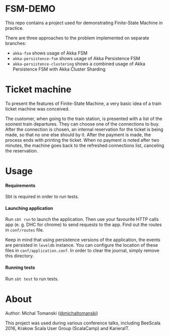 # FSM-DEMO
This repo contains a project used for demonstrating Finite-State Machine in practice.

There are three approaches to the problem implemented on separate branches:
* `akka-fsm` shows usage of Akka FSM
* `akka-persistence-fsm` shows usage of Akka Persistence FSM
* `akka-persistence-clustering` shows a combined usage of Akka Persistence FSM with Akka Cluster Sharding     

# Ticket machine
To present the features of Finite-State Machine, a very basic idea of a train ticket machine was conceived. 

The customer, when going to the train station, is presented with a list of the soonest train departures. They can choose one of the connections to buy. After the connection is chosen, an internal reservation for the ticket is being made, so that no one else should by it. After the payment is made, the process ends with printing the ticket. When no payment is noted after two minutes, the machine goes back to the refreshed connections list, canceling the reservation.

# Usage
#### Requirements
Sbt is required in order to run tests.

#### Launching application
Run `sbt run` to launch the application. Then use your favourite HTTP calls app (e. g. DHC for chrome) to send requests to the app. Find out the routes in `conf/routes` file.

Keep in mind that using persistence versions of the application, the events are persisted in `leveldb` instance. You can configure the location of these files in `conf/application.conf`. In order to clear the journal, simply remove this directory.

#### Running tests
Run `sbt test` to run tests. 

# About

Author: Michal Tomanski ([@michaltomanski](http://twitter.com/michaltomanski))

This project was used during various conference talks, including BeeScala 2016, Krakow Scala User Group (ScalaCamp) and KarieraIT.
